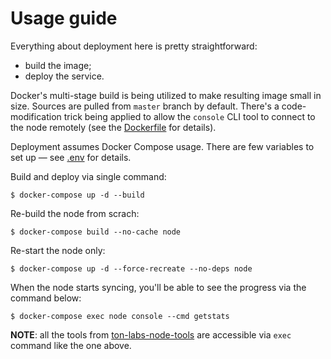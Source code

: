 # Usage guide

Everything about deployment here is pretty straightforward:
- build the image;
- deploy the service.

Docker's multi-stage build is being utilized to make resulting image small in size.
Sources are pulled from `master` branch by default.
There's a code-modification trick being applied to allow the `console` CLI tool to connect to the node remotely (see the [Dockerfile](./node/Dockerfile) for details).

Deployment assumes Docker Compose usage.
There are few variables to set up &mdash; see [.env](.env) for details.

Build and deploy via single command:
```console
$ docker-compose up -d --build
```

Re-build the node from scrach:
```console
$ docker-compose build --no-cache node
```

Re-start the node only:
```console
$ docker-compose up -d --force-recreate --no-deps node
```

When the node starts syncing, you'll be able to see the progress via the command below:
```console
$ docker-compose exec node console --cmd getstats
```

__NOTE__: all the tools from [ton-labs-node-tools](https://github.com/tonlabs/ton-labs-node-tools) are accessible via `exec` command like the one above.
